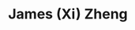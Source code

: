 ---
layout: page
title: James (Xi) Zheng
email: jameszhengxi@utexas.edu
description: |
    Ph.D in Electrical & Computer Engineering, The University of Texas at Austin, 2015
    <br>
    M.S. in Information Science from Department of Computer Science and Engineering, University of New South Wales, Australia, 2005
    <br>
    Bachelor in Computer Information System, Fudan University, China, 2001
    <br>
    <br>
    <br>
    James' dissertation focused on the design and implementation of middlewares for cyber physical systems (CPS). His research provided formal and practical support to aid verification and validation of mission-critical CPS.
img: assets/img/members/JZ.jpeg
importance: 16
redirect: https://itseg.org/group.php
category: Alumni
---